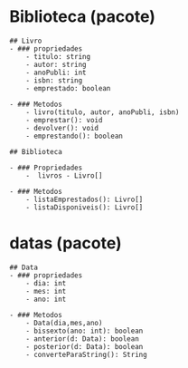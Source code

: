 # Biblioteca (pacote)
    ## Livro
    - ### propriedades
        - titulo: string
        - autor: string
        - anoPubli: int
        - isbn: string
        - emprestado: boolean

    - ### Metodos
        - livro(titulo, autor, anoPubli, isbn)
        - emprestar(): void
        - devolver(): void
        - emprestando(): boolean

    ## Biblioteca

    - ### Propriedades
        -  livros - Livro[]

    - ### Metodos
        - listaEmprestados(): Livro[]
        - listaDisponiveis(): Livro[]

# datas (pacote)

    ## Data
    - ### propriedades
        - dia: int
        - mes: int
        - ano: int

    - ### Metodos
        - Data(dia,mes,ano)
        - bissexto(ano: int): boolean
        - anterior(d: Data): boolean
        - posterior(d: Data): boolean
        - converteParaString(): String






